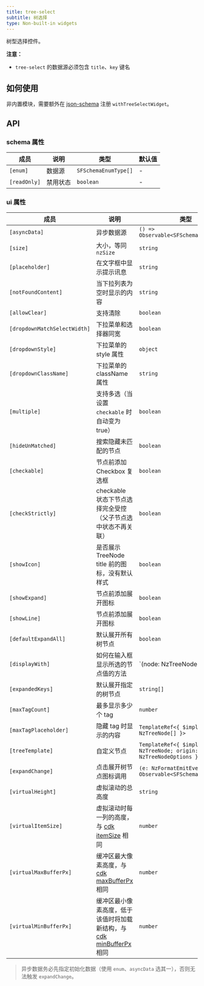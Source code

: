 ```yaml
---
title: tree-select
subtitle: 树选择
type: Non-built-in widgets
---
```


树型选择控件。

**注意：**

- `tree-select` 的数据源必须包含 `title`、`key` 键名

## 如何使用

非内置模块，需要额外在 [json-schema](https://github.com/hbyunzai/ng-yunzai/blob/master/src/app/shared/json-schema/index.ts#L9) 注册 `withTreeSelectWidget`。

## API

### schema 属性

| 成员 | 说明 | 类型 | 默认值 |
|----|----|----|-----|
| `[enum]` | 数据源 | `SFSchemaEnumType[]` | - |
| `[readOnly]` | 禁用状态 | `boolean` | - |

### ui 属性

| 成员 | 说明 | 类型 | 默认值 |
|----|----|----|-----|
| `[asyncData]` | 异步数据源 | `() => Observable<SFSchemaEnumType[]>` | - |
| `[size]` | 大小，等同 `nzSize` | `string` | `default` |
| `[placeholder]` | 在文字框中显示提示讯息 | `string` | - |
| `[notFoundContent]` | 当下拉列表为空时显示的内容 | `string` | - |
| `[allowClear]` | 支持清除 | `boolean` | `false` |
| `[dropdownMatchSelectWidth]` | 下拉菜单和选择器同宽 | `boolean` | `true` |
| `[dropdownStyle]` | 下拉菜单的 style 属性 | `object` | - |
| `[dropdownClassName]` | 下拉菜单的 className 属性 | `string` | - |
| `[multiple]` | 支持多选（当设置 `checkable` 时自动变为true） | `boolean` | `false` |
| `[hideUnMatched]` | 搜索隐藏未匹配的节点 | `boolean` | `false` |
| `[checkable]` | 节点前添加 Checkbox 复选框 | `boolean` | `false` |
| `[checkStrictly]` | checkable 状态下节点选择完全受控（父子节点选中状态不再关联） | `boolean` | `false` |
| `[showIcon]` | 是否展示 TreeNode title 前的图标，没有默认样式 | `boolean` | `false` |
| `[showExpand]` | 节点前添加展开图标 | `boolean` | `true` |
| `[showLine]` | 节点前添加展开图标 | `boolean` | `false` |
| `[defaultExpandAll]` | 默认展开所有树节点 | `boolean` | `false` |
| `[displayWith]` | 如何在输入框显示所选的节点值的方法 | `(node: NzTreeNode) => string | undefined` | `(node: NzTreeNode) => node.title` |
| `[expandedKeys]` | 默认展开指定的树节点 | `string[]` | - |
| `[maxTagCount]` | 最多显示多少个 tag | `number` | - |
| `[maxTagPlaceholder]` | 隐藏 tag 时显示的内容 | `TemplateRef<{ $implicit: NzTreeNode[] }>` | - |
| `[treeTemplate]` | 自定义节点 | `TemplateRef<{ $implicit: NzTreeNode; origin: NzTreeNodeOptions }>` | - |
| `[expandChange]` | 点击展开树节点图标调用 | `(e: NzFormatEmitEvent) => Observable<SFSchemaEnum[]>` | - |
| `[virtualHeight]` | 虚拟滚动的总高度 | `string` | `-` |
| `[virtualItemSize]` | 虚拟滚动时每一列的高度，与 [cdk itemSize](https://material.angular.io/cdk/scrolling/api) 相同 | `number` | `28` |
| `[virtualMaxBufferPx]` | 缓冲区最大像素高度，与 [cdk maxBufferPx](https://material.angular.io/cdk/scrolling/api) 相同 | `number` | `500` |
| `[virtualMinBufferPx]` | 缓冲区最小像素高度，低于该值时将加载新结构，与 [cdk minBufferPx](https://material.angular.io/cdk/scrolling/api) 相同 | `number` | `28` |

> 异步数据务必先指定初始化数据（使用 `enum`、`asyncData` 选其一），否则无法触发 `expandChange`。
